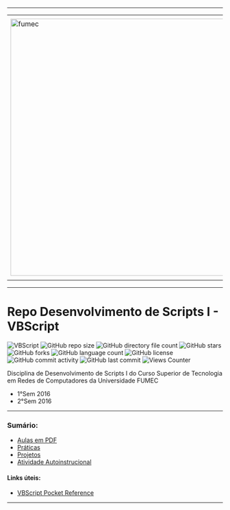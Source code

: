 -----

<div align="center">
  <table>
    <tr>
      <td align="center" colspan="2"></td>
    </tr> 
    <tr>
      <td>
        <img align="center" width="600px" src="https://joaopauloaramuni.github.io/image/fumec-logo2.png?raw=true" alt="fumec"/>
      </td>
      <td>
        <img align="center" width="600px" src="https://joaopauloaramuni.github.io/image/fumec-hist.png?raw=true" alt="fumec-hist"/>
      </td>
    </tr>
    <tr>
      <td align="center" colspan="2"></td>
    </tr> 
  </table>
</div>

-----

# Repo Desenvolvimento de Scripts I - VBScript

![VBScript](https://img.shields.io/badge/VBS-007ec6?style=for-the-badge&logo=windows&logoColor=white) ![GitHub repo size](https://img.shields.io/github/repo-size/joaopauloaramuni/desenvolvimento-de-scripts-i?style=for-the-badge&logo=files) ![GitHub directory file count](https://img.shields.io/github/directory-file-count/joaopauloaramuni/desenvolvimento-de-scripts-i?style=for-the-badge&logo=files) ![GitHub stars](https://img.shields.io/github/stars/joaopauloaramuni/desenvolvimento-de-scripts-i?style=for-the-badge&logo=github) ![GitHub forks](https://img.shields.io/github/forks/joaopauloaramuni/desenvolvimento-de-scripts-i?style=for-the-badge&logo=git) ![GitHub language count](https://img.shields.io/github/languages/count/joaopauloaramuni/desenvolvimento-de-scripts-i?style=for-the-badge&logo=python) ![GitHub license](https://img.shields.io/github/license/joaopauloaramuni/desenvolvimento-de-scripts-i?style=for-the-badge&color=007ec6&logo=opensourceinitiative) ![GitHub commit activity](https://img.shields.io/github/commit-activity/m/joaopauloaramuni/desenvolvimento-de-scripts-i?style=for-the-badge&color=007ec6&logo=gitkraken) ![GitHub last commit](https://img.shields.io/github/last-commit/joaopauloaramuni/desenvolvimento-de-scripts-i?style=for-the-badge&logo=clockify) ![Views Counter](https://views-counter.vercel.app/badge?pageId=https%3A%2F%2Fgithub%2Ecom%2Fjoaopauloaramuni%2Fdesenvolvimento-de-scripts-i&leftColor=555555&rightColor=007ec6&type=total&label=RepoViews)  

Disciplina de Desenvolvimento de Scripts I do Curso Superior de Tecnologia em Redes de Computadores da Universidade FUMEC

- 1°Sem 2016
- 2°Sem 2016

-----

### Sumário:
- [Aulas em PDF](https://github.com/joaopauloaramuni/vbscript/tree/main/PDF)
- [Práticas](https://github.com/joaopauloaramuni/vbscript/tree/main/PRA%CC%81TICAS)
- [Projetos](https://github.com/joaopauloaramuni/vbscript/tree/main/PROJETOS)
- [Atividade Autoinstrucional](https://github.com/joaopauloaramuni/vbscript/tree/main/AAI)

#### Links úteis:
- [VBScript Pocket Reference](https://www.amazon.com.br/VBScript-Pocket-Reference-Matt-Childs/dp/0596001266)

-----
